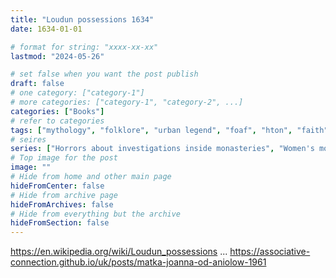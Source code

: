 ```yaml
---
title: "Loudun possessions 1634"
date: 1634-01-01

# format for string: "xxxx-xx-xx"
lastmod: "2024-05-26"

# set false when you want the post publish
draft: false
# one category: ["category-1"]
# more categories: ["category-1", "category-2", ...]
categories: ["Books"]
# refer to categories
tags: ["mythology", "folklore", "urban legend", "foaf", "hton", "faith", "gnosis", "madness"]
# seires
series: ["Horrors about investigations inside monasteries", "Women's monasteries infiltrated by evil"]
# Top image for the post
image: ""
# Hide from home and other main page
hideFromCenter: false
# Hide from archive page
hideFromArchives: false
# Hide from everything but the archive
hideFromSection: false
---
```

https://en.wikipedia.org/wiki/Loudun_possessions
...
https://associative-connection.github.io/uk/posts/matka-joanna-od-aniolow-1961
<!--more-->